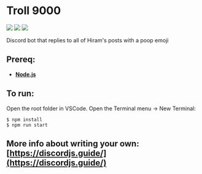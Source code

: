 # Troll 9000
![](https://img.shields.io/github/repo-size/timburr1/troll9000)
![](https://img.shields.io/github/contributors/timburr1/troll9000)
![](https://img.shields.io/github/last-commit/timburr1/troll9000)

Discord bot that replies to all of Hiram's posts with a poop emoji

## Prereq:
* [**Node.js**](https://nodejs.org/)

## To run:
Open the root folder in VSCode. Open the Terminal menu -> New Terminal:
```
$ npm install  
$ npm run start
```

## More info about writing your own: [https://discordjs.guide/](https://discordjs.guide/)
